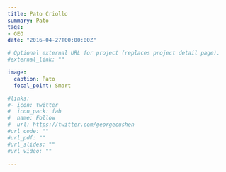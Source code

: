 ```yaml
---
title: Pato Criollo
summary: Pato
tags:
- GEO
date: "2016-04-27T00:00:00Z"

# Optional external URL for project (replaces project detail page).
#external_link: ""

image:
  caption: Pato
  focal_point: Smart

#links:
#- icon: twitter
#  icon_pack: fab
#  name: Follow
#  url: https://twitter.com/georgecushen
#url_code: ""
#url_pdf: ""
#url_slides: ""
#url_video: ""

---
```



